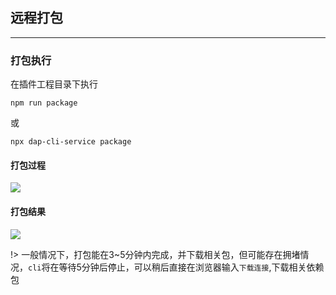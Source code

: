 ## 远程打包
***
### 打包执行
在插件工程目录下执行

```shell
npm run package
```

或

```shell
npx dap-cli-service package
```

#### 打包过程
![](https://tva1.sinaimg.cn/large/006y8mN6gy1g8p7i8l0tvj30jk04474u.jpg)

#### 打包结果
![](https://tva1.sinaimg.cn/large/006y8mN6gy1g8p7k4lx5yj30mj07wmyz.jpg)

!> 一般情况下，打包能在3~5分钟内完成，并下载相关包，但可能存在拥堵情况，`cli`将在等待5分钟后停止，可以稍后直接在浏览器输入`下载连接`,下载相关依赖包
